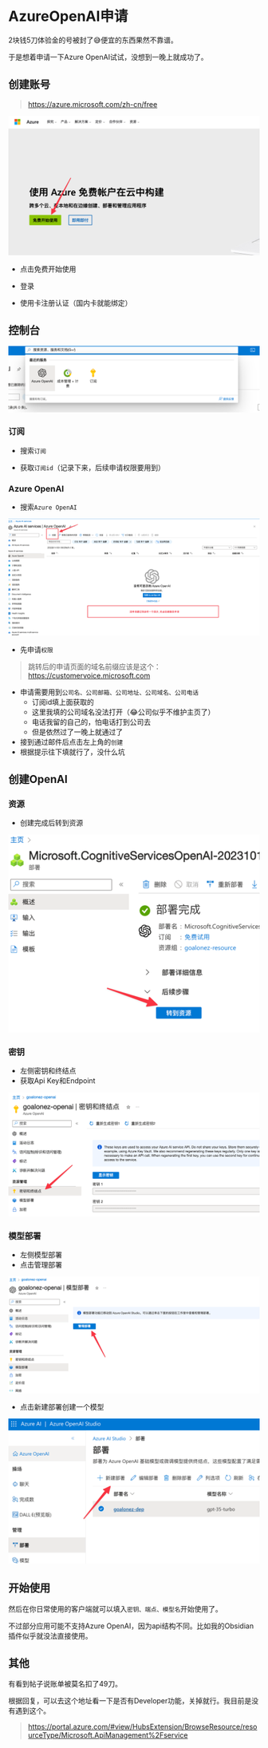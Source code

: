 # AzureOpenAI申请

2块钱5刀体验金的号被封了😅便宜的东西果然不靠谱。

于是想着申请一下Azure OpenAI试试，没想到一晚上就成功了。

## 创建账号

> https://azure.microsoft.com/zh-cn/free

![image-20231017102256872](../public/assets/image-20231017102256872.png)

- 点击免费开始使用
- 登录

- 使用卡注册认证（国内卡就能绑定）

## 控制台

![image-20231017091418234](../public/assets/image-20231017091418234.png)

### 订阅

- 搜索`订阅`

- 获取`订阅id`（记录下来，后续申请权限要用到）

### Azure OpenAI

- 搜索`Azure OpenAI`

![image-20231017091354605](../public/assets/image-20231017091354605.png)

- 先申请`权限`

> 跳转后的申请页面的域名前缀应该是这个：https://customervoice.microsoft.com

- 申请需要用到`公司名、公司邮箱、公司地址、公司域名、公司电话`
  - 订阅id填上面获取的
  - 这里我填的公司域名没法打开（😂公司似乎不维护主页了）
  - 电话我留的自己的，怕电话打到公司去
  - 但是依然过了一晚上就通过了
- 接到通过邮件后点击左上角的`创建`
- 根据提示往下填就行了，没什么坑

## 创建OpenAI

### 资源

- 创建完成后转到资源

![image-20231017092607256](../public/assets/image-20231017092607256.png)

### 密钥

- 左侧密钥和终结点
- 获取Api Key和Endpoint

![image-20231017092543205](../public/assets/image-20231017092543205.png)

### 模型部署

- 左侧模型部署
- 点击管理部署

![image-20231017103208044](../public/assets/image-20231017103208044.png)

- 点击新建部署创建一个模型

![image-20231017103249531](../public/assets/image-20231017103249531.png)

## 开始使用

然后在你日常使用的客户端就可以填入`密钥、端点、模型名`开始使用了。

不过部分应用可能不支持Azure OpenAI，因为api结构不同。比如我的Obsidian插件似乎就没法直接使用。

## 其他

有看到帖子说账单被莫名扣了49刀。

根据回复，可以去这个地址看一下是否有Developer功能，关掉就行。我目前是没有遇到这个。

> https://portal.azure.com/#view/HubsExtension/BrowseResource/resourceType/Microsoft.ApiManagement%2Fservice

<gitalk/>